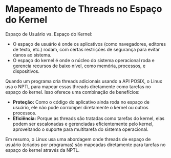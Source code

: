 # Mapeamento de Threads no Espaço do Kernel

Espaço de Usuário vs. Espaço do Kernel:

* O espaço de usuário é onde os aplicativos (como navegadores, editores de texto, etc.) rodam, com certas restrições de segurança para evitar danos ao sistema.
* O espaço do kernel é onde o núcleo do sistema operacional roda e gerencia recursos de baixo nível, como memória, processos, e dispositivos.

Quando um programa cria threads adicionais usando a API POSIX, o Linux usa o NPTL para mapear essas threads diretamente como tarefas no espaço do kernel. Isso oferece uma combinação de benefícios:

* **Proteção:** Como o código do aplicativo ainda roda no espaço de usuário, ele não pode corromper diretamente o kernel ou outros processos.
* **Eficiência:** Porque as threads são tratadas como tarefas do kernel, elas podem ser escalonadas e gerenciadas eficientemente pelo kernel, aproveitando o suporte para multitarefa do sistema operacional.

Em resumo, o Linux usa uma abordagem onde threads de espaço de usuário (criados por programas) são mapeadas diretamente para tarefas no espaço do kernel através da NPTL.
